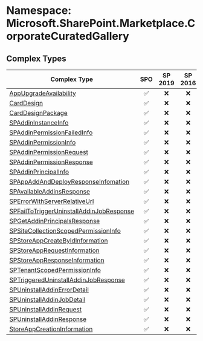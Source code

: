 # Namespace: Microsoft.SharePoint.Marketplace.CorporateCuratedGallery

## Complex Types

Complex Type | SPO | SP 2019 | SP 2016 | SP 2013
----------|:---:|:-------:|:-------:|:-------:
[AppUpgradeAvailability](./ComplexTypes/AppUpgradeAvailability.md) | ✅ | ❌ | ❌ | ❌
[CardDesign](./ComplexTypes/CardDesign.md) | ✅ | ❌ | ❌ | ❌
[CardDesignPackage](./ComplexTypes/CardDesignPackage.md) | ✅ | ❌ | ❌ | ❌
[SPAddinInstanceInfo](./ComplexTypes/SPAddinInstanceInfo.md) | ✅ | ❌ | ❌ | ❌
[SPAddinPermissionFailedInfo](./ComplexTypes/SPAddinPermissionFailedInfo.md) | ✅ | ❌ | ❌ | ❌
[SPAddinPermissionInfo](./ComplexTypes/SPAddinPermissionInfo.md) | ✅ | ❌ | ❌ | ❌
[SPAddinPermissionRequest](./ComplexTypes/SPAddinPermissionRequest.md) | ✅ | ❌ | ❌ | ❌
[SPAddinPermissionResponse](./ComplexTypes/SPAddinPermissionResponse.md) | ✅ | ❌ | ❌ | ❌
[SPAddinPrincipalInfo](./ComplexTypes/SPAddinPrincipalInfo.md) | ✅ | ❌ | ❌ | ❌
[SPAppAddAndDeployResponseInfomation](./ComplexTypes/SPAppAddAndDeployResponseInfomation.md) | ✅ | ❌ | ❌ | ❌
[SPAvailableAddinsResponse](./ComplexTypes/SPAvailableAddinsResponse.md) | ✅ | ❌ | ❌ | ❌
[SPErrorWithServerRelativeUrl](./ComplexTypes/SPErrorWithServerRelativeUrl.md) | ✅ | ❌ | ❌ | ❌
[SPFailToTriggerUninstallAddinJobResponse](./ComplexTypes/SPFailToTriggerUninstallAddinJobResponse.md) | ✅ | ❌ | ❌ | ❌
[SPGetAddinPrincipalsResponse](./ComplexTypes/SPGetAddinPrincipalsResponse.md) | ✅ | ❌ | ❌ | ❌
[SPSiteCollectionScopedPermissionInfo](./ComplexTypes/SPSiteCollectionScopedPermissionInfo.md) | ✅ | ❌ | ❌ | ❌
[SPStoreAppCreateByIdInformation](./ComplexTypes/SPStoreAppCreateByIdInformation.md) | ✅ | ❌ | ❌ | ❌
[SPStoreAppRequestInformation](./ComplexTypes/SPStoreAppRequestInformation.md) | ✅ | ❌ | ❌ | ❌
[SPStoreAppResponseInformation](./ComplexTypes/SPStoreAppResponseInformation.md) | ✅ | ❌ | ❌ | ❌
[SPTenantScopedPermissionInfo](./ComplexTypes/SPTenantScopedPermissionInfo.md) | ✅ | ❌ | ❌ | ❌
[SPTriggeredUninstallAddinJobResponse](./ComplexTypes/SPTriggeredUninstallAddinJobResponse.md) | ✅ | ❌ | ❌ | ❌
[SPUninstallAddinErrorDetail](./ComplexTypes/SPUninstallAddinErrorDetail.md) | ✅ | ❌ | ❌ | ❌
[SPUninstallAddinJobDetail](./ComplexTypes/SPUninstallAddinJobDetail.md) | ✅ | ❌ | ❌ | ❌
[SPUninstallAddinRequest](./ComplexTypes/SPUninstallAddinRequest.md) | ✅ | ❌ | ❌ | ❌
[SPUninstallAddinResponse](./ComplexTypes/SPUninstallAddinResponse.md) | ✅ | ❌ | ❌ | ❌
[StoreAppCreationInformation](./ComplexTypes/StoreAppCreationInformation.md) | ✅ | ❌ | ❌ | ❌